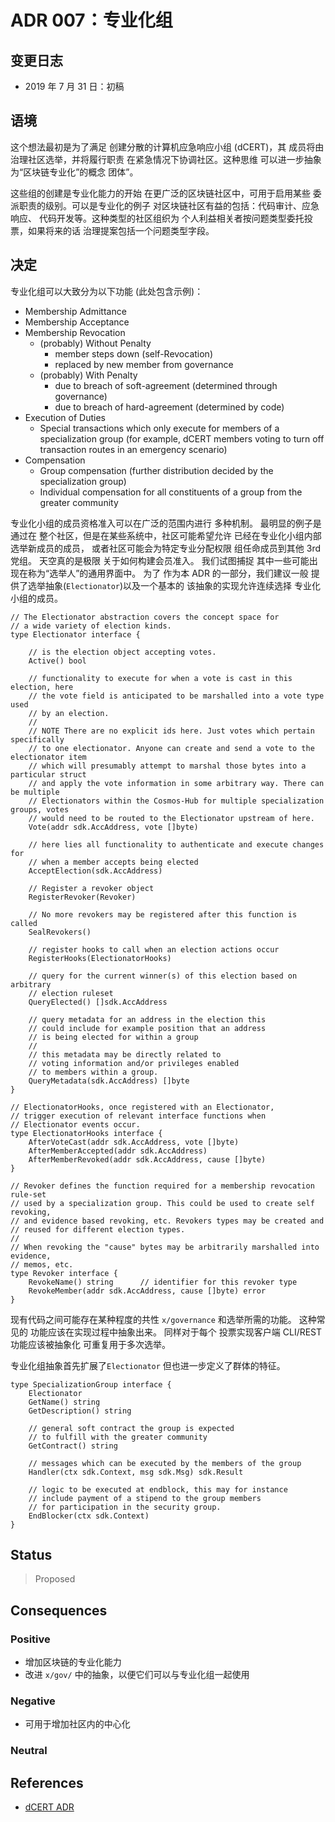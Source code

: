 # ADR 007：专业化组

## 变更日志

- 2019 年 7 月 31 日：初稿

## 语境

这个想法最初是为了满足
创建分散的计算机应急响应小组 (dCERT)，其
成员将由治理社区选举，并将履行职责
在紧急情况下协调社区。这种思维
可以进一步抽象为“区块链专业化”的概念
团体”。

这些组的创建是专业化能力的开始
在更广泛的区块链社区中，可用于启用某些
委派职责的级别。可以是专业化的例子
对区块链社区有益的包括：代码审计、应急响应、
代码开发等。这种类型的社区组织为
个人利益相关者按问题类型委托投票，如果将来的话
治理提案包括一个问题类型字段。

## 决定

专业化组可以大致分为以下功能
(此处包含示例)： 

- Membership Admittance
- Membership Acceptance
- Membership Revocation
    - (probably) Without Penalty
        - member steps down (self-Revocation)
        - replaced by new member from governance
    - (probably) With Penalty
        - due to breach of soft-agreement (determined through governance)
        - due to breach of hard-agreement (determined by code)
- Execution of Duties
    - Special transactions which only execute for members of a specialization
     group (for example, dCERT members voting to turn off transaction routes in
     an emergency scenario)
- Compensation
    - Group compensation (further distribution decided by the specialization group)
    - Individual compensation for all constituents of a group from the
     greater community

专业化小组的成员资格准入可以在广泛的范围内进行
多种机制。 最明显的例子是通过在
整个社区，但是在某些系统中，社区可能希望允许
已经在专业化小组内部选举新成员的成员，
或者社区可能会为特定专业分配权限
组任命成员到其他 3rd 党组。 天空真的是极限
关于如何构建会员准入。 我们试图捕捉
其中一些可能出现在称为“选举人”的通用界面中。 为了
作为本 ADR 的一部分，我们建议一般
提供了选举抽象(`Electionator`)以及一个基本的
该抽象的实现允许连续选择
专业化小组的成员。 

``` golang
// The Electionator abstraction covers the concept space for
// a wide variety of election kinds.  
type Electionator interface {

    // is the election object accepting votes.
    Active() bool

    // functionality to execute for when a vote is cast in this election, here
    // the vote field is anticipated to be marshalled into a vote type used
    // by an election.
    //
    // NOTE There are no explicit ids here. Just votes which pertain specifically
    // to one electionator. Anyone can create and send a vote to the electionator item
    // which will presumably attempt to marshal those bytes into a particular struct
    // and apply the vote information in some arbitrary way. There can be multiple
    // Electionators within the Cosmos-Hub for multiple specialization groups, votes
    // would need to be routed to the Electionator upstream of here.
    Vote(addr sdk.AccAddress, vote []byte)

    // here lies all functionality to authenticate and execute changes for
    // when a member accepts being elected
    AcceptElection(sdk.AccAddress)

    // Register a revoker object
    RegisterRevoker(Revoker)

    // No more revokers may be registered after this function is called
    SealRevokers()

    // register hooks to call when an election actions occur
    RegisterHooks(ElectionatorHooks)

    // query for the current winner(s) of this election based on arbitrary
    // election ruleset
    QueryElected() []sdk.AccAddress

    // query metadata for an address in the election this
    // could include for example position that an address
    // is being elected for within a group
    //
    // this metadata may be directly related to
    // voting information and/or privileges enabled
    // to members within a group.
    QueryMetadata(sdk.AccAddress) []byte
}

// ElectionatorHooks, once registered with an Electionator,
// trigger execution of relevant interface functions when
// Electionator events occur.
type ElectionatorHooks interface {
    AfterVoteCast(addr sdk.AccAddress, vote []byte)
    AfterMemberAccepted(addr sdk.AccAddress)
    AfterMemberRevoked(addr sdk.AccAddress, cause []byte)
}

// Revoker defines the function required for a membership revocation rule-set
// used by a specialization group. This could be used to create self revoking,
// and evidence based revoking, etc. Revokers types may be created and
// reused for different election types.
//
// When revoking the "cause" bytes may be arbitrarily marshalled into evidence,
// memos, etc.
type Revoker interface {
    RevokeName() string      // identifier for this revoker type
    RevokeMember(addr sdk.AccAddress, cause []byte) error
}
```

现有代码之间可能存在某种程度的共性
`x/governance` 和选举所需的功能。 这种常见的
功能应该在实现过程中抽象出来。 同样对于每个
投票实现客户端 CLI/REST 功能应该被抽象化
可重复用于多次选举。

专业化组抽象首先扩展了`Electionator`
但也进一步定义了群体的特征。 

``` golang
type SpecializationGroup interface {
    Electionator
    GetName() string
    GetDescription() string

    // general soft contract the group is expected
    // to fulfill with the greater community
    GetContract() string

    // messages which can be executed by the members of the group
    Handler(ctx sdk.Context, msg sdk.Msg) sdk.Result

    // logic to be executed at endblock, this may for instance
    // include payment of a stipend to the group members
    // for participation in the security group.
    EndBlocker(ctx sdk.Context)
}
```

## Status

> Proposed

## Consequences

### Positive

- 增加区块链的专业化能力
- 改进 `x/gov/` 中的抽象，以便它们可以与专业化组一起使用 

### Negative

- 可用于增加社区内的中心化 

### Neutral

## References

- [dCERT ADR](./adr-008-dCERT-group.md)
